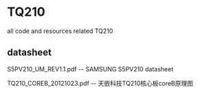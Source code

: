 # TQ210
all code and resources related TQ210

## datasheet
S5PV210_UM_REV1.1.pdf    -- SAMSUNG S5PV210 datasheet 

TQ210_COREB_20121023.pdf -- 天嵌科技TQ210核心板coreB原理图
